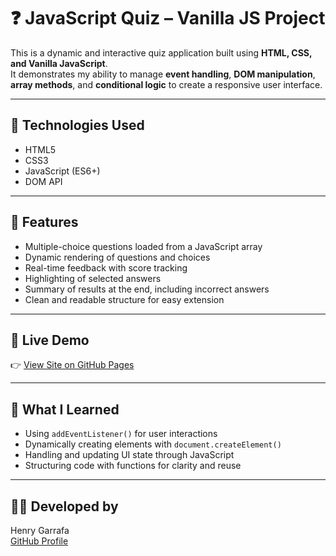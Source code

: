 # ❓ JavaScript Quiz – Vanilla JS Project

This is a dynamic and interactive quiz application built using **HTML, CSS, and Vanilla JavaScript**.  
It demonstrates my ability to manage **event handling**, **DOM manipulation**, **array methods**, and **conditional logic** to create a responsive user interface.

---

## 🔧 Technologies Used

- HTML5  
- CSS3  
- JavaScript (ES6+)  
- DOM API  

---

## 🎯 Features

- Multiple-choice questions loaded from a JavaScript array
- Dynamic rendering of questions and choices
- Real-time feedback with score tracking
- Highlighting of selected answers
- Summary of results at the end, including incorrect answers
- Clean and readable structure for easy extension

---

## 🚀 Live Demo

👉 [View Site on GitHub Pages](https://henrygarrafa.github.io/quiz-app-js/)


---

## 🧠 What I Learned

- Using `addEventListener()` for user interactions  
- Dynamically creating elements with `document.createElement()`  
- Handling and updating UI state through JavaScript  
- Structuring code with functions for clarity and reuse

---

## 👨‍💻 Developed by

Henry Garrafa  
[GitHub Profile](https://github.com/henrygarrafa)
